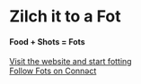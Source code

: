 # Zilch it to a Fot
#### Food + Shots = Fots

<a href="https://lb123658.github.io/Fots/">Visit the website and start fotting</a>
<br>
<a href="https://lb123658.github.io/Connect">Follow Fots on Connәct</a>
